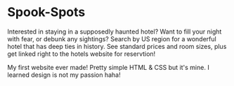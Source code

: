 # Spook-Spots

Interested in staying in a supposedly haunted hotel? Want to fill your night with fear, or debunk any sightings? 
Search by US region for a wonderful hotel that has deep ties in history. See standard prices and room sizes, plus get linked right to the hotels website for reservtion!


My first website ever made! Pretty simple HTML & CSS but it's mine. I learned design is not my passion haha!

